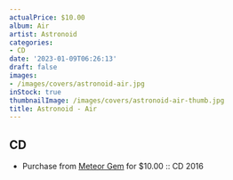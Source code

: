```yaml
---
actualPrice: $10.00
album: Air
artist: Astronoid
categories:
- CD
date: '2023-01-09T06:26:13'
draft: false
images:
- /images/covers/astronoid-air.jpg
inStock: true
thumbnailImage: /images/covers/astronoid-air-thumb.jpg
title: Astronoid - Air
---
```


## CD
* Purchase from [Meteor Gem](https://meteor-gem.com/products/astronoid-air-cd) for $10.00 :: CD 2016
